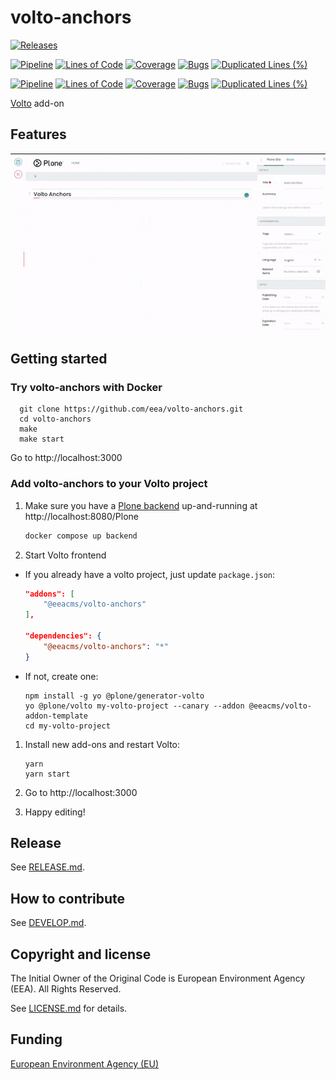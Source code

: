 # volto-anchors

[![Releases](https://img.shields.io/github/v/release/eea/volto-anchors)](https://github.com/eea/volto-anchors/releases)

[![Pipeline](https://ci.eionet.europa.eu/buildStatus/icon?job=volto-addons%2Fvolto-anchors%2Fmaster&subject=master)](https://ci.eionet.europa.eu/view/Github/job/volto-addons/job/volto-anchors/job/master/display/redirect)
[![Lines of Code](https://sonarqube.eea.europa.eu/api/project_badges/measure?project=volto-anchors-master&metric=ncloc)](https://sonarqube.eea.europa.eu/dashboard?id=volto-anchors-master)
[![Coverage](https://sonarqube.eea.europa.eu/api/project_badges/measure?project=volto-anchors-master&metric=coverage)](https://sonarqube.eea.europa.eu/dashboard?id=volto-anchors-master)
[![Bugs](https://sonarqube.eea.europa.eu/api/project_badges/measure?project=volto-anchors-master&metric=bugs)](https://sonarqube.eea.europa.eu/dashboard?id=volto-anchors-master)
[![Duplicated Lines (%)](https://sonarqube.eea.europa.eu/api/project_badges/measure?project=volto-anchors-master&metric=duplicated_lines_density)](https://sonarqube.eea.europa.eu/dashboard?id=volto-anchors-master)

[![Pipeline](https://ci.eionet.europa.eu/buildStatus/icon?job=volto-addons%2Fvolto-anchors%2Fdevelop&subject=develop)](https://ci.eionet.europa.eu/view/Github/job/volto-addons/job/volto-anchors/job/develop/display/redirect)
[![Lines of Code](https://sonarqube.eea.europa.eu/api/project_badges/measure?project=volto-anchors-develop&metric=ncloc)](https://sonarqube.eea.europa.eu/dashboard?id=volto-anchors-develop)
[![Coverage](https://sonarqube.eea.europa.eu/api/project_badges/measure?project=volto-anchors-develop&metric=coverage)](https://sonarqube.eea.europa.eu/dashboard?id=volto-anchors-develop)
[![Bugs](https://sonarqube.eea.europa.eu/api/project_badges/measure?project=volto-anchors-develop&metric=bugs)](https://sonarqube.eea.europa.eu/dashboard?id=volto-anchors-develop)
[![Duplicated Lines (%)](https://sonarqube.eea.europa.eu/api/project_badges/measure?project=volto-anchors-develop&metric=duplicated_lines_density)](https://sonarqube.eea.europa.eu/dashboard?id=volto-anchors-develop)

[Volto](https://github.com/plone/volto) add-on

## Features

![Anchors](./docs/volto-anchors.gif)

## Getting started

### Try volto-anchors with Docker

      git clone https://github.com/eea/volto-anchors.git
      cd volto-anchors
      make
      make start

Go to http://localhost:3000

### Add volto-anchors to your Volto project

1. Make sure you have a [Plone backend](https://plone.org/download) up-and-running at http://localhost:8080/Plone

   ```Bash
   docker compose up backend
   ```

1. Start Volto frontend

- If you already have a volto project, just update `package.json`:

  ```JSON
  "addons": [
      "@eeacms/volto-anchors"
  ],

  "dependencies": {
      "@eeacms/volto-anchors": "*"
  }
  ```

- If not, create one:

  ```
  npm install -g yo @plone/generator-volto
  yo @plone/volto my-volto-project --canary --addon @eeacms/volto-addon-template
  cd my-volto-project
  ```

1. Install new add-ons and restart Volto:

   ```
   yarn
   yarn start
   ```

1. Go to http://localhost:3000

1. Happy editing!

## Release

See [RELEASE.md](https://github.com/eea/volto-anchors/blob/master/RELEASE.md).

## How to contribute

See [DEVELOP.md](https://github.com/eea/volto-anchors/blob/master/DEVELOP.md).

## Copyright and license

The Initial Owner of the Original Code is European Environment Agency (EEA).
All Rights Reserved.

See [LICENSE.md](https://github.com/eea/volto-anchors/blob/master/LICENSE.md) for details.

## Funding

[European Environment Agency (EU)](http://eea.europa.eu)
